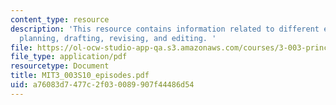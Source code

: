 ```yaml
---
content_type: resource
description: 'This resource contains information related to different episodes like
  planning, drafting, revising, and editing. '
file: https://ol-ocw-studio-app-qa.s3.amazonaws.com/courses/3-003-principles-of-engineering-practice-spring-2010/a76083d7477c2f030089907f44486d54_MIT3_003S10_episodes.pdf
file_type: application/pdf
resourcetype: Document
title: MIT3_003S10_episodes.pdf
uid: a76083d7-477c-2f03-0089-907f44486d54
---
```

